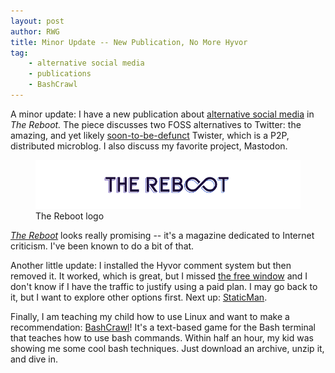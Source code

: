```yaml
---
layout: post
author: RWG
title: Minor Update -- New Publication, No More Hyvor
tag:
    - alternative social media 
    - publications
    - BashCrawl
---
```


A minor update: I have a new publication about [alternative social media](https://thereboot.com/creating-decentralized-social-media-alternatives-to-facebook-and-twitter/) in *The Reboot.* The piece discusses two FOSS alternatives to Twitter: the amazing, and yet likely [soon-to-be-defunct](http://twister.net.co/news/) Twister, which is a P2P, distributed microblog. I also discuss my favorite project, Mastodon.

<figure>
    <img src="/assets/images/reboot.png" alt="The Reboot logo" title="The Reboot logo">
    <figcaption>The Reboot logo</figcaption>
</figure>

[*The Reboot*](https://thereboot.com/) looks really promising -- it's a magazine dedicated to Internet criticism. I've been known to do a bit of that.

Another little update: I installed the Hyvor comment system but then removed it. It worked, which is great, but I missed [the free window](https://talk.hyvor.com/blog/removing-free-plan/) and I don't know if I have the traffic to justify using a paid plan. I may go back to it, but I want to explore other options first. Next up: [StaticMan](https://staticman.net/docs/).

Finally, I am teaching my child how to use Linux and want to make a recommendation: [BashCrawl](https://gitlab.com/slackermedia/bashcrawl)! It's a text-based game for the Bash terminal that teaches how to use bash commands. Within half an hour, my kid was showing me some cool bash techniques. Just download an archive, unzip it, and dive in.